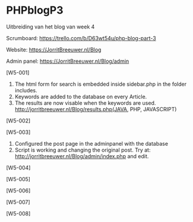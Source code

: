 # PHPblogP3

Uitbreiding van het blog van week 4

Scrumboard: https://trello.com/b/D63wt54u/php-blog-part-3

Website: https://JorritBreeuwer.nl/Blog

Admin panel: https://JorritBreeuwer.nl/Blog/admin

[W5-001]

   1. The html form for search is embedded inside sidebar.php in the folder includes.
   2. Keywords are added to the database on every Article.
   3. The results are now visable when the keywords are used. http://jorritbreeuwer.nl/Blog/results.php(JAVA, PHP, JAVASCRIPT)

[W5-002]

   
[W5-003]

   1. Configured the post page in the adminpanel with the database
   2. Script is working and changing the original post. Try at: http://jorritbreeuwer.nl/Blog/admin/index.php and edit.
   
[W5-004]


[W5-005]


[W5-006]

[W5-007]

[W5-008]

   
